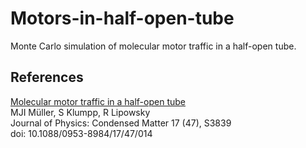 # Motors-in-half-open-tube

Monte Carlo simulation of molecular motor traffic in a half-open tube.


## References

[Molecular motor traffic in a half-open tube](https://arxiv.org/abs/cond-mat/0512042)<br>
MJI Müller, S Klumpp, R Lipowsky<br>
Journal of Physics: Condensed Matter 17 (47), S3839<br>
doi: 10.1088/0953-8984/17/47/014
